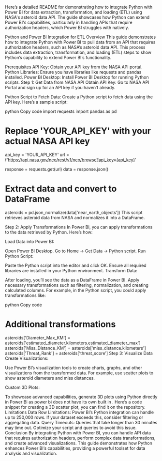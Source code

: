 
Here’s a detailed README for demonstrating how to integrate Python with Power BI for data extraction, transformation, and loading (ETL) using NASA's asteroid data API. The guide showcases how Python can extend Power BI's capabilities, particularly in handling APIs that require authorization headers, which Power BI struggles with natively.

Python and Power BI Integration for ETL
Overview
This guide demonstrates how to integrate Python with Power BI to pull data from an API that requires authorization headers, such as NASA’s asteroid data API. This process includes data extraction, transformation, and loading (ETL) steps to show Python’s capability to extend Power BI’s functionality.

Prerequisites
API Key: Obtain your API key from the NASA API portal.
Python Libraries: Ensure you have libraries like requests and pandas installed.
Power BI Desktop: Install Power BI Desktop for running Python scripts.
Step 1: Get Data from NASA API
Obtain API Key: Go to NASA API Portal and sign up for an API key if you haven’t already.

Python Script to Fetch Data:
Create a Python script to fetch data using the API key. Here’s a sample script:

python
Copy code
import requests
import pandas as pd

# Replace 'YOUR_API_KEY' with your actual NASA API key
api_key = 'YOUR_API_KEY'
url = f'https://api.nasa.gov/neo/rest/v1/neo/browse?api_key={api_key}'

response = requests.get(url)
data = response.json()

# Extract data and convert to DataFrame
asteroids = pd.json_normalize(data['near_earth_objects'])
This script retrieves asteroid data from NASA and normalizes it into a DataFrame.

Step 2: Apply Transformations
In Power BI, you can apply transformations to the data retrieved by Python. Here’s how:

Load Data into Power BI:

Open Power BI Desktop.
Go to Home -> Get Data -> Python script.
Run Python Script:

Paste the Python script into the editor and click OK.
Ensure all required libraries are installed in your Python environment.
Transform Data:

After loading, you’ll see the data as a DataFrame in Power BI.
Apply necessary transformations such as filtering, normalization, and creating calculated columns.
For example, in the Python script, you could apply transformations like:

python
Copy code
# Additional transformations
asteroids['Diameter_Max_KM'] = asteroids['estimated_diameter.kilometers.estimated_diameter_max']
asteroids['Miss_Distance_KM'] = asteroids['miss_distance.kilometers']
asteroids['Threat_Rank'] = asteroids['threat_score']
Step 3: Visualize Data
Create Visualizations:

Use Power BI’s visualization tools to create charts, graphs, and other visualizations from the transformed data.
For example, use scatter plots to show asteroid diameters and miss distances.

Custom 3D Plots:

To showcase advanced capabilities, generate 3D plots using Python directly in Power BI as power bi does not have its own built in . Here’s a code snippet for creating a 3D scatter plot, you can find it on the repository.
Limitations
Data Row Limitations: Power BI’s Python integration can handle up to 250,000 rows. If your dataset exceeds this, consider filtering or aggregating data.
Query Timeouts: Queries that take longer than 30 minutes may time out. Optimize your script and queries to avoid this issue.
Conclusion
By integrating Python with Power BI, you can handle API data that requires authorization headers, perform complex data transformations, and create advanced visualizations. This guide demonstrates how Python enhances Power BI’s capabilities, providing a powerful toolset for data analysis and visualization.
